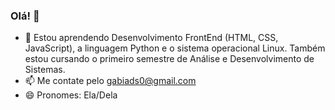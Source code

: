 ### Olá! 👋

- 🌱 Estou aprendendo Desenvolvimento FrontEnd (HTML, CSS, JavaScript), a linguagem Python e o sistema operacional Linux. Também estou cursando o primeiro semestre de Análise e Desenvolvimento de Sistemas. 
- 📫 Me contate pelo gabiads0@gmail.com
- 😄 Pronomes: Ela/Dela

